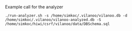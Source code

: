 Example call for the analyzer

	./run-analyzer.sh -s /home/simkoc/.vilanoo/vilanoo.db -d /home/simkoc/.vilanoo/vilanoo-analyzed.db -S /home/simkoc/hiwi/csrf/vilanoo/data/DBSchema.sql